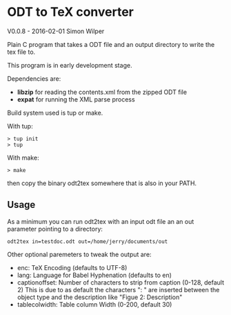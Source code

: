 # ODT to TeX converter

V0.0.8 - 2016-02-01
Simon Wilper

Plain C program that takes a ODT file and an output directory to write
the tex file to.

This program is in early development stage.

Dependencies are:

- **libzip** for reading the contents.xml from the zipped ODT file
- **expat** for running the XML parse process

Build system used is tup or make.

With tup:

```
> tup init
> tup
```

With make:

```
> make
```

then copy the binary odt2tex somewhere that is also in your PATH.

## Usage

As a minimum you can run odt2tex with an input odt file an an out
parameter pointing to a directory:

```
odt2tex in=testdoc.odt out=/home/jerry/documents/out
```

Other optional paremeters to tweak the output are:

* enc: TeX Encoding (defaults to UTF-8)
* lang: Language for Babel Hyphenation (defaults to en)
* captionoffset: Number of characters to strip from caption (0-128,
  default 2) This is due to as default the characters ": " are inserted
between the object type and the description like "Figue 2: Description"
* tablecolwidth: Table column Width (0-200, default 30)

